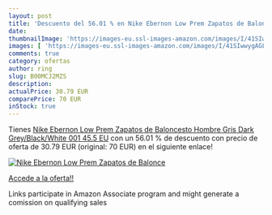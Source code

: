 ```yaml
---
layout: post
title: 'Descuento del 56.01 % en Nike Ebernon Low Prem Zapatos de Balonce'
date: 
thumbnailImage: 'https://images-eu.ssl-images-amazon.com/images/I/41SIwwygAGL._SL200_.jpg'
images: [ 'https://images-eu.ssl-images-amazon.com/images/I/41SIwwygAGL._SL200_.jpg' ]
comments: true
category: ofertas
author: ring
slug: B00MCJ2MZS
description:
actualPrice: 30.79 EUR
comparePrice: 70 EUR
inStock: true
---
```


Tienes [Nike Ebernon Low Prem Zapatos de Baloncesto Hombre  Gris  Dark Grey/Black/White 001   45.5 EU](https://www.amazon.es/dp/B00MCJ2MZS/?tag=tolees-21) con un 56.01 % de descuento con precio de oferta de 30.79 EUR (original: 70 EUR) en el siguiente enlace!

[![Nike Ebernon Low Prem Zapatos de Balonce](https://images-eu.ssl-images-amazon.com/images/I/41SIwwygAGL._SL200_.jpg)](https://www.amazon.es/dp/B00MCJ2MZS/?tag=tolees-21)

[Accede a la oferta!!](https://www.amazon.es/dp/B00MCJ2MZS/?tag=tolees-21)

Links participate in Amazon Associate program and might generate a comission on qualifying sales


